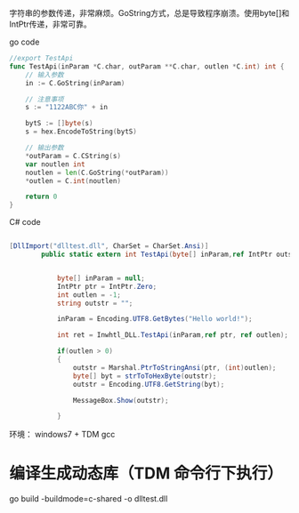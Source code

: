 字符串的参数传递，非常麻烦。GoString方式，总是导致程序崩溃。使用byte[]和IntPtr传递，非常可靠。

go code
```go
//export TestApi
func TestApi(inParam *C.char, outParam **C.char, outlen *C.int) int {
	// 输入参数
	in := C.GoString(inParam)

	// 注意事项
	s := "1122ABC你" + in

	bytS := []byte(s)
	s = hex.EncodeToString(bytS)

	// 输出参数
	*outParam = C.CString(s)
	var noutlen int
	noutlen = len(C.GoString(*outParam))
	*outlen = C.int(noutlen)

	return 0
}

```


C# code
```csharp

[DllImport("dlltest.dll", CharSet = CharSet.Ansi)]
        public static extern int TestApi(byte[] inParam,ref IntPtr outstr, ref int outlen);


            byte[] inParam = null;
            IntPtr ptr = IntPtr.Zero;
            int outlen = -1;
            string outstr = "";

            inParam = Encoding.UTF8.GetBytes("Hello world!");

            int ret = Inwhtl_DLL.TestApi(inParam,ref ptr, ref outlen);

            if(outlen > 0)
            {
                outstr = Marshal.PtrToStringAnsi(ptr, (int)outlen);
                byte[] byt = strToToHexByte(outstr);
                outstr = Encoding.UTF8.GetString(byt);

                MessageBox.Show(outstr);

            }
```
环境：
windows7 + TDM gcc


# 编译生成动态库（**TDM 命令行下执行**）
go build -buildmode=c-shared -o dlltest.dll
